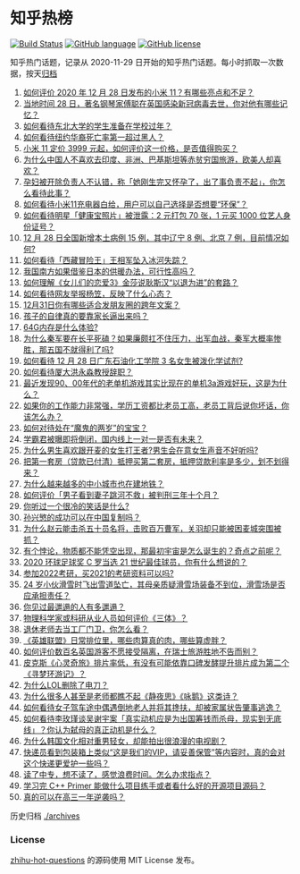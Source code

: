 # 知乎热榜
[![Build Status](https://github.com/ToWeLong/zhihu-hot-questions/workflows/CI/badge.svg)](https://github.com/ToWeLong/zhihu-hot-questions/actions)
[![GitHub language](https://img.shields.io/badge/language-golang-orange.svg)](https://golang.org/)
[![GitHub license](https://img.shields.io/github/license/ToWeLong/zhihu-hot-questions)](https://github.com/ToWeLong/zhihu-hot-questions/blob/main/LICENSE)

知乎热门话题，记录从 2020-11-29 日开始的知乎热门话题。每小时抓取一次数据，按天[归档](./archives)

<!-- BEGIN -->

1. [如何评价 2020 年 12 月 28 日发布的小米 11？有哪些亮点和不足？](https://www.zhihu.com/question/436802846)
1. [当地时间 28 日，著名钢琴家傅聪在英国感染新冠病毒去世，你对他有哪些记忆？](https://www.zhihu.com/question/436736385)
1. [如何看待东北大学的学生准备在学校过年？](https://www.zhihu.com/question/436462562)
1. [如何看待纽约华裔死亡率第一超过黑人？](https://www.zhihu.com/question/436827094)
1. [小米 11 定价 3999 元起，如何评价这一价格，是否值得购买？](https://www.zhihu.com/question/436916020)
1. [为什么中国人不喜欢去印度、非洲、巴基斯坦等赤贫穷国旅游，欧美人却喜欢？](https://www.zhihu.com/question/436563065)
1. [孕妇被开除负责人不认错，称「她刚生完又怀孕了，出了事负责不起」，你怎么看待此事？](https://www.zhihu.com/question/436851518)
1. [如何看待小米11充电器白给，用户可以自己选择是否想要“环保”？](https://www.zhihu.com/question/436917872)
1. [如何看待明星「健康宝照片」被泄露：2 元打包 70 张，1 元买 1000 位艺人身份证号？](https://www.zhihu.com/question/436879946)
1. [12 月 28 日全国新增本土病例 15 例，其中辽宁 8 例、北京 7 例，目前情况如何?](https://www.zhihu.com/question/436960290)
1. [如何看待「西藏冒险王」王相军坠入冰河失踪？](https://www.zhihu.com/question/436649928)
1. [我国南方如果借鉴日本的供暖办法，可行性高吗？](https://www.zhihu.com/question/433691204)
1. [如何理解《女儿们的恋爱3》金莎说耿斯汉“以退为进”的套路？](https://www.zhihu.com/question/436356782)
1. [如何看待网友举报杨笠，反映了什么心态？](https://www.zhihu.com/question/436742181)
1. [12月31日你有哪些适合发朋友圈的跨年文案？](https://www.zhihu.com/question/436249135)
1. [孩子的自律真的要靠家长逼出来吗？](https://www.zhihu.com/question/436192830)
1. [64G内存是什么体验?](https://www.zhihu.com/question/374700871)
1. [为什么秦军要在长平死磕？如果廉颇扛不住压力，出军血战，秦军大概率惨胜，那五国不就得利了吗?](https://www.zhihu.com/question/432190611)
1. [如何看待 12 月 28 日广东石油化工学院 3 名女生被泼化学试剂?](https://www.zhihu.com/question/436890084)
1. [如何看待厦大洪永淼教授辞职？](https://www.zhihu.com/question/436761233)
1. [最近发现90、00年代的老单机游戏其实比现在的单机3a游戏好玩，这是为什么？](https://www.zhihu.com/question/435695782)
1. [如果你的工作能力非常强，学历工资都比老员工高，老员工背后说你坏话，你该怎么办？](https://www.zhihu.com/question/303010265)
1. [如何对待处在“魔鬼的两岁”的宝宝？](https://www.zhihu.com/question/308241918)
1. [学霸君被曝即将倒闭，国内线上一对一是否有未来？](https://www.zhihu.com/question/436670543)
1. [为什么男生喜欢跟开麦的女生打王者?男生会在意女生声音不好听吗?](https://www.zhihu.com/question/382210383)
1. [把第一套房（贷款已付清）抵押买第二套房，抵押贷款利率是多少，划不划得来？](https://www.zhihu.com/question/434262887)
1. [为什么越来越多的中小城市也在建地铁？](https://www.zhihu.com/question/43550635)
1. [如何评价「男子看到妻子跳河不救」被判刑三年十个月？](https://www.zhihu.com/question/436864110)
1. [你听过一个很冷的笑话是什么?](https://www.zhihu.com/question/385312021)
1. [孙兴慜的成功可以在中国复制吗？](https://www.zhihu.com/question/351998083)
1. [为什么赵云能击杀五十员名将，击败百万曹军，关羽却只能被困麦城突围被抓？](https://www.zhihu.com/question/436537520)
1. [有个悖论，物质都不能凭空出现，那最初宇宙是怎么诞生的？奇点之前呢？](https://www.zhihu.com/question/434863404)
1. [2020 环球足球奖 C 罗当选 21 世纪最佳球员，你有什么想说的？](https://www.zhihu.com/question/436788082)
1. [参加2022考研，买2021的考研资料可以吗?](https://www.zhihu.com/question/396087451)
1. [24 岁小伙滑雪时飞出雪道坠亡，其母亲质疑滑雪场装备不到位，滑雪场是否应承担责任？](https://www.zhihu.com/question/436854446)
1. [你见过最邋遢的人有多邋遢？](https://www.zhihu.com/question/305293817)
1. [物理科学家或科研从业人员如何评价《三体》？](https://www.zhihu.com/question/26114268)
1. [退休老师去当工厂门卫，你怎么看？](https://www.zhihu.com/question/436633314)
1. [《英雄联盟》日常排位里，哪些肉算真的肉，哪些算虚胖？](https://www.zhihu.com/question/418591743)
1. [如何评价数百名英国游客不愿接受隔离，在瑞士旅游胜地不告而别？](https://www.zhihu.com/question/436848665)
1. [皮克斯《心灵奇旅》排片率低，有没有可能依靠口碑发酵提升排片成为第二个《寻梦环游记》？](https://www.zhihu.com/question/436417342)
1. [为什么LOL删除了电刀？](https://www.zhihu.com/question/434289626)
1. [为什么很多人甚至是老师都瞧不起《静夜思》《咏鹅》这类诗？](https://www.zhihu.com/question/436185381)
1. [如何看待女子驾车途中偶遇倒地老人并将其搀扶，却被家属状告肇事逃逸？](https://www.zhihu.com/question/436839352)
1. [如何看待李玫瑾谈吴谢宇案「真实动机应是为出国筹钱而杀母，现实到无底线」？你认为弑母的真正动机是什么？](https://www.zhihu.com/question/436862340)
1. [为什么韩国文化相对重男轻女，却能拍出很浪漫的电视剧？](https://www.zhihu.com/question/287046009)
1. [快递员看到包装箱上类似“这是我们的VIP，请妥善保管”等内容时，真的会对这个快递更爱护一些吗？](https://www.zhihu.com/question/435406327)
1. [读了中专，想不读了，感觉浪费时间。怎么办求指点？](https://www.zhihu.com/question/280831880)
1. [学习完 C++ Primer 能做什么项目练手或者看什么好的开源项目源码？](https://www.zhihu.com/question/29112393)
1. [真的可以在高三一年逆袭吗？](https://www.zhihu.com/question/428368289)

<!-- END -->

历史归档 [./archives](./archives)


### License
[zhihu-hot-questions](https://github.com/towelong/zhihu-hot-questions) 的源码使用 MIT License 发布。